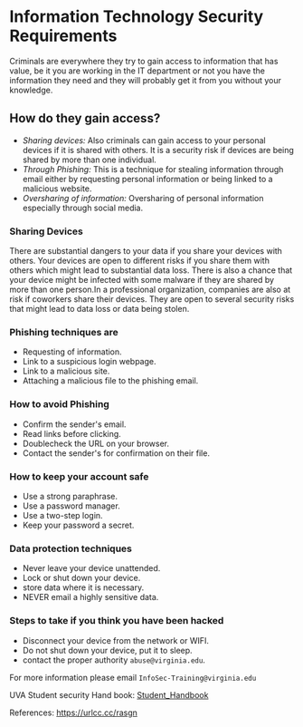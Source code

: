 # Information Technology Security Requirements 
 
Criminals are everywhere they try to gain access to information that has value, be it
you are working in the IT department or not you have the information they need 
and they will probably get it from you without your knowledge.


## How do they gain access?

* *Sharing devices:* Also criminals can gain access to your personal devices if it is 
  shared with others. It is a security risk if devices are being shared by more than one 
  individual.
* *Through Phishing:* This is a technique for stealing information through email either by 
  requesting personal information or being linked to a malicious website.
* *Oversharing of information:* Oversharing of personal information especially through social 
  media.


### Sharing Devices

There are substantial dangers to your data if you share your devices with others. 
Your devices are open to
different risks if you share them with others which might lead to substantial 
data loss. There is also a chance
that your device might be infected with some malware if they are shared by more 
than one person.In a professional 
organization, companies are also at risk if coworkers share their devices. 
They are open to several security risks
that might lead to data loss or data being stolen.

### Phishing techniques are

* Requesting of information.
* Link to a suspicious login webpage.
* Link to a malicious site.
* Attaching a malicious file to the phishing email.

### How to avoid Phishing

* Confirm the sender's email.
* Read links before clicking.
* Doublecheck the URL on your browser.
* Contact the sender's for confirmation on their file.


### How to keep your account safe
* Use a strong paraphrase.
* Use a password manager.
* Use a two-step login.
* Keep your password a secret.


### Data protection techniques

* Never leave your device unattended.
* Lock or shut down your device.
* store data where it is necessary.
* NEVER email a highly sensitive data.


### Steps to take if you think you have been hacked

* Disconnect your device from the network or WIFI.
* Do not shut down your device, put it to sleep.
* contact the proper authority `abuse@virginia.edu`.


For more information please email `InfoSec-Training@virginia.edu`

UVA Student security Hand book: [Student_Handbook](https://security.virginia.edu/responsible-computing-students)

References: <https://urlcc.cc/rasgn>






